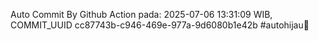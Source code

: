 Auto Commit By Github Action pada: 2025-07-06 13:31:09 WIB, COMMIT_UUID cc87743b-c946-469e-977a-9d6080b1e42b #autohijau🗿
